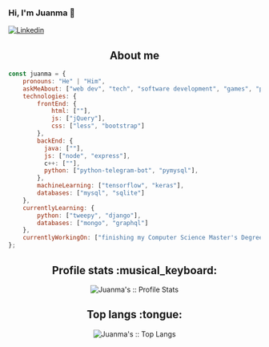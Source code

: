 ### Hi, I'm Juanma 👋

[![Linkedin](https://img.shields.io/badge/-LinkedIn-blue?style=flat&logo=Linkedin&logoColor=white)](https://www.linkedin.com/in/juanmanuelcastillonievas/)

<!--
**Jumacasni/jumacasni** is a ✨ _special_ ✨ repository because its `README.md` (this file) appears on your GitHub profile.

Here are some ideas to get you started:

- 🔭 I’m currently working on ...
- 🌱 I’m currently learning ...
- 👯 I’m looking to collaborate on ...
- 🤔 I’m looking for help with ...
- 💬 Ask me about ...
- 📫 How to reach me: ...
- 😄 Pronouns: ...
- ⚡ Fun fact: ...
-->

<h2 align="center">About me</h2>
  
```javascript
const juanma = {
    pronouns: "He" | "Him",
    askMeAbout: ["web dev", "tech", "software development", "games", "pokemon", "food", "eurovision"],
    technologies: {
        frontEnd: {
            html: [""],
            js: ["jQuery"],
            css: ["less", "bootstrap"]
        },
        backEnd: {
          java: [""],
          js: ["node", "express"],
          c++: [""],
          python: ["python-telegram-bot", "pymysql"],
        },
        machineLearning: ["tensorflow", "keras"],
        databases: ["mysql", "sqlite"]
    },
    currentlyLearning: {
        python: ["tweepy", "django"],
        databases: ["mongo", "graphql"]
    },
    currentlyWorkingOn: ["finishing my Computer Science Master's Degree at University of Granada"]
};
```

<h2 align="center">Profile stats :musical_keyboard:</h2>

<p align="center"><img src="https://github-readme-stats.vercel.app/api?username=jumacasni&show_icons=true&theme=synthwave" alt="Juanma's :: Profile Stats" /></p>

<h2 align="center">Top langs :tongue:</h2>

<p align="center"><img src="https://github-readme-stats.vercel.app/api/top-langs/?username=jumacasni&langs_count=10&theme=tokyonight&layout=compact" alt="Juanma's :: Top Langs" /></p>

  

